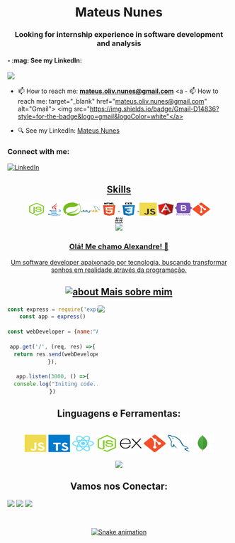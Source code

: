 <h1 align="center">Mateus Nunes</h1>
<h3 align="center">Looking for internship experience in software development and analysis</h3>

<p align="left">
<h4> - :mag: See my LinkedIn:</h4>
  <a target="_blank" href="https://www.linkedin.com/in/mateus-oliv/" alt="Linkedin">
  <img src="https://img.shields.io/badge/-LinkedIn-%230077B5?style=for-the-badge&logo=linkedin&logoColor=white" target="_blank"></a> 

 - 📫 How to reach me: **mateus.oliv.nunes@gmail.com**
   <a - 📫 How to reach me: target="_blank" href="mateus.oliv.nunes@gmail.com" alt="Gmail">
  <img src="https://img.shields.io/badge/Gmail-D14836?style=for-the-badge&logo=gmail&logoColor=white"</a>
</p>


- :mag: See my LinkedIn: [Mateus Nunes](https://www.linkedin.com/in/mateus-oliv/)

<h3 align="left">Connect with me:</h3>
<p align="left">
  <a href="https://www.linkedin.com/in/mateus-oliv/">
  <img src="https://img.shields.io/badge/LinkedIn-0077B5?style=for-the-badge&logo=linkedin&logoColor=white" alt="LinkedIn" height="50">
</p>
  <h2 align="center">Skills</h2>
<div align="center">
<img align="center" height="30" width="40" src="https://raw.githubusercontent.com/devicons/devicon/master/icons/nodejs/nodejs-original.svg"></img><img align="center" height="30" width="40" src="https://raw.githubusercontent.com/devicons/devicon/master/icons/java/java-original.svg"></img><img align="center" height="30" width="40" src="https://raw.githubusercontent.com/devicons/devicon/master/icons/spring/spring-original.svg"></img>
<img align="center" height="30" width="40" src="https://raw.githubusercontent.com/devicons/devicon/master/icons/mysql/mysql-original-wordmark.svg"></img><img bgcolor="red" align="center" height="30" width="40" src="https://raw.githubusercontent.com/devicons/devicon/master/icons/html5/html5-original-wordmark.svg"></img>
<img align="center" height="30" width="40" src="https://raw.githubusercontent.com/devicons/devicon/master/icons/css3/css3-original-wordmark.svg"></img>
<img align="center" height="30" width="40" src="https://raw.githubusercontent.com/devicons/devicon/master/icons/javascript/javascript-original.svg"></img><img align="center" height="30" width="40" src="https://raw.githubusercontent.com/devicons/devicon/master/icons/angularjs/angularjs-original.svg"></img><img align="center" height="30" width="40" src="https://raw.githubusercontent.com/devicons/devicon/master/icons/bootstrap/bootstrap-plain-wordmark.svg"></img><img align="center" height="30" width="40" src="https://raw.githubusercontent.com/devicons/devicon/master/icons/git/git-original.svg"></img>
</div>
<div align="center">
## 
<div align="center">

  <img height="180em" src="https://github-readme-stats.vercel.app/api/top-langs/?username=llauros&layout=compact&langs_count=7&theme=react"/>
  
### Olá! Me chamo Alexandre! 👋

Um software developer apaixonado por tecnologia, buscando transformar sonhos em realidade através da programação.

## <img width="45" alt="about" src="https://raw.github.com/elizarov/elizarov/master/about.png"> Mais sobre mim

<img align="right" width="300" src="https://i2.wp.com/allhtaccess.info/wp-content/uploads/2018/03/programming.gif?fit=1281%2C716&ssl=1" />

```javascript
const express = require('express')
const app = express()

const webDeveloper = {name:"Alexandre", stack:"Full-Stack-Developer"}

app.get('/', (req, res) =>{
  return res.send(webDeveloper)
}),

app.listen(3000, () =>{
  console.log("Initing code...")
})

```

## **Linguagens e Ferramentas:**  

<div style="display: inline_block"><br>
  <img src="https://github.com/alexandresaints/alexandresaints/blob/main/Profile--GitHubAuxiliaryFiles/javascript-plain.svg" width="50" height="40" align="center"/>
  <img src="https://github.com/alexandresaints/alexandresaints/blob/main/Profile--GitHubAuxiliaryFiles/typescript-original.svg" width="50" height="40" align="center"/>
  <img src="https://github.com/alexandresaints/alexandresaints/blob/main/Profile--GitHubAuxiliaryFiles/react-original.svg" width="50" height="40" align="center"/>
  <img src="https://github.com/alexandresaints/alexandresaints/blob/main/Profile--GitHubAuxiliaryFiles/nodejs-original.svg" width="50" height="40" align="center"/>
  <img src="https://github.com/alexandresaints/alexandresaints/blob/main/Profile--GitHubAuxiliaryFiles/express-original.svg" width="50" height="40" align="center"/>
  <img src="https://github.com/alexandresaints/alexandresaints/blob/main/Profile--GitHubAuxiliaryFiles/git-plain.svg" width="50" height="40" align="center"/>
  <img src="https://github.com/alexandresaints/alexandresaints/blob/main/Profile--GitHubAuxiliaryFiles/mysql-plain.svg" width="50" height="40" align="center"/>
  <img src="https://github.com/alexandresaints/alexandresaints/blob/main/Profile--GitHubAuxiliaryFiles/mongodb-original.svg" width="50" height="40" align="center"/>

</div><br>

<a href="https://github.com/Gurupreet">
  <img align="center" src="https://github-readme-stats.vercel.app/api/top-langs/?username=alexandresaints&theme=dracula&hide_langs_below=1" />
</a>

## **Vamos nos Conectar:**

<p align="left">
  <a target="_blank" href="https://www.linkedin.com/in/alexandre-santos-3036601b1/" alt="Linkedin">
  <img src="https://img.shields.io/badge/-LinkedIn-%230077B5?style=for-the-badge&logo=linkedin&logoColor=white" target="_blank"></a> 

  <a target="_blank" href="https://www.instagram.com/alexandresaintss/" alt="Instagram">
  <img src="https://img.shields.io/badge/-Instagram-%23E4405F?style=for-the-badge&logo=instagram&logoColor=white" target="_blank"></a>
 
   <a target="_blank" href="mailto:alexandresaintss@gmail.com" alt="Gmail">
  <img src="https://img.shields.io/badge/Gmail-D14836?style=for-the-badge&logo=gmail&logoColor=white"</a>
</p>
<br>

![Snake animation](https://github.com/alexandresaints/alexandresaints/blob/output/github-contribution-grid-snake.svg)

</div>

